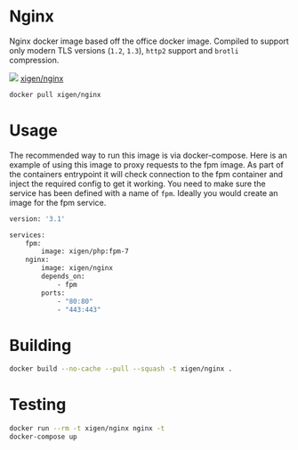 # Nginx
Nginx docker image based off the office docker image. Compiled to support only modern TLS versions (`1.2`, `1.3`), `http2` support and `brotli` compression.

[![](https://images.microbadger.com/badges/image/xigen/nginx.svg)](https://microbadger.com/images/xigen/nginx:latest) [xigen/nginx](https://git.xigen.co.uk/docker/nginx/blob/master/Dockerfile)

```sh
docker pull xigen/nginx
```

# Usage
The recommended way to run this image is via docker-compose. Here is an example
of using this image to proxy requests to the fpm image. As part of the containers
entrypoint it will check connection to the fpm container and inject the required
config to get it working. You need to make sure the service has been defined with
a name of `fpm`. Ideally you would create an image for the fpm service.

```sh
version: '3.1'

services:
    fpm:
        image: xigen/php:fpm-7
    nginx:
        image: xigen/nginx
        depends_on:
            - fpm
        ports:
            - "80:80"
            - "443:443"
```

# Building
```sh
docker build --no-cache --pull --squash -t xigen/nginx .
```

# Testing
```sh
docker run --rm -t xigen/nginx nginx -t
docker-compose up
```
